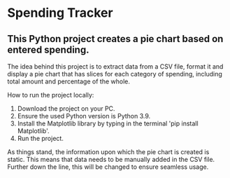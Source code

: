 # Spending Tracker

## This Python project creates a pie chart based on entered spending.

The idea behind this project is to extract data from a CSV file, format it and display a pie chart 
that has slices for each category of spending, including total amount and percentage of the whole. 


How to run the project locally:
1. Download the project on your PC. 
2. Ensure the used Python version is Python 3.9.
3. Install the Matplotlib library by typing in the terminal 'pip install Matplotlib'.
4. Run the project.

As things stand, the information upon which the pie chart is created is static. This means that data needs to be manually 
added in the CSV file. Further down the line, this will be changed to ensure seamless usage. 